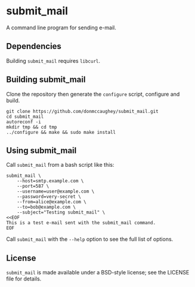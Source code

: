 submit_mail
===========

A command line program for sending e-mail.


Dependencies
------------
Building `submit_mail` requires `libcurl`.


Building submit_mail
--------------------
Clone the repository then generate the `configure` script, configure and build.

    git clone https://github.com/donmccaughey/submit_mail.git
    cd submit_mail
    autoreconf -i
    mkdir tmp && cd tmp
    ../configure && make && sudo make install


Using submit_mail
-----------------
Call `submit_mail` from a bash script like this:

    submit_mail \
        --host=smtp.example.com \
        --port=587 \
        --username=user@example.com \
        --password=very-secret \
        --from=alice@example.com \
        --to=bob@example.com \
        --subject="Testing submit_mail" \
    <<EOF
    This is a test e-mail sent with the submit_mail command.
    EOF

Call `submit_mail` with the `--help` option to see the full list of options.


License
-------
`submit_mail` is made available under a BSD-style license; see the LICENSE
file for details.

